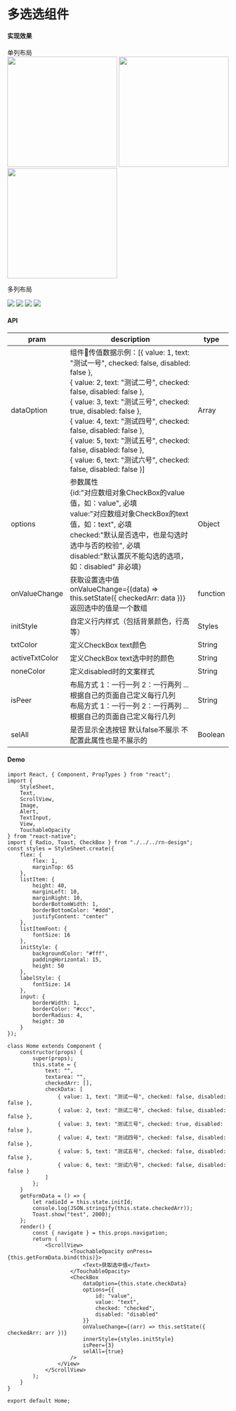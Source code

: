 # 多选选组件

#### 实现效果

单列布局  
<img src="http://c.58corp.com/download/attachments/22414141/image2018-7-30%2010%3A9%3A55.png?version=1&modificationDate=1532916595000&api=v2" width="250">
<img src="http://c.58corp.com/download/attachments/22414141/image2018-7-30%2010%3A10%3A28.png?version=1&modificationDate=1532916628000&api=v2" width="250">
<img src="http://c.58corp.com/download/attachments/22414141/image2018-7-30%2010%3A10%3A48.png?version=1&modificationDate=1532916648000&api=v2" width="250">

多列布局


<img src="http://c.58corp.com/download/attachments/22414141/image2018-7-30%2010%3A11%3A57.png?version=1&modificationDate=1532916717000&api=v2">
<img src="http://c.58corp.com/download/attachments/22414141/image2018-7-30%2010%3A12%3A35.png?version=1&modificationDate=1532916755000&api=v2">
<img src="http://c.58corp.com/download/attachments/22414141/image2018-7-30%2010%3A12%3A53.png?version=1&modificationDate=1532916773000&api=v2">
<img src="http://c.58corp.com/download/attachments/22414141/image2018-7-30%2010%3A16%3A33.png?version=1&modificationDate=1532916993000&api=v2">

#### API

pram | description | type 
---|--- | --- 
dataOption | 组件传值数据示例：[{ value: 1, text: "测试一号", checked: false, disabled: false },<br> { value: 2, text: "测试二号", checked: false, disabled: false },<br>{ value: 3, text: "测试三号", checked: true, disabled: false },<br>{ value: 4, text: "测试四号", checked: false, disabled: false },<br>{ value: 5, text: "测试五号", checked: false, disabled: false },<br>{ value: 6, text: "测试六号", checked: false, disabled: false }] | Array 
options | 参数属性<br>{id:"对应数组对象CheckBox的value值，如：value", 必填<br>value:"对应数组对象CheckBox的text值，如：text", 必填<br>checked:"默认是否选中，也是勾选时选中与否的校验", 必填<br>disabled:"默认置灰不能勾选的选项，如：disabled" 非必填} | Object 
onValueChange | 获取设置选中值<br>onValueChange={(data) => this.setState({ checkedArr: data })}<br>返回选中的值是一个数组 | function 
initStyle | 自定义行内样式（包括背景颜色，行高等） | Styles 
txtColor | 定义CheckBox text颜色 | String 
activeTxtColor | 定义CheckBox text选中时的颜色 | String  
noneColor | 定义disabled时的文案样式 | String 
isPeer | 布局方式 1：一行一列 2：一行两列 ... 根据自己的页面自己定义每行几列<br>布局方式 1：一行一列 2：一行两列 ... 根据自己的页面自己定义每行几列 | String 
selAll | 是否显示全选按钮 默认false不展示 不配置此属性也是不展示的	 | Boolean 


#### Demo
```
import React, { Component, PropTypes } from "react";
import {
    StyleSheet,
    Text,
    ScrollView,
    Image,
    Alert,
    TextInput,
    View,
    TouchableOpacity
} from "react-native";
import { Radio, Toast, CheckBox } from "./../../rn-design";
const styles = StyleSheet.create({
    flex: {
        flex: 1,
        marginTop: 65
    },
    listItem: {
        height: 40,
        marginLeft: 10,
        marginRight: 10,
        borderBottomWidth: 1,
        borderBottomColor: "#ddd",
        justifyContent: "center"
    },
    listItemFont: {
        fontSize: 16
    },
    initStyle: {
        backgroundColor: "#fff",
        paddingHorizontal: 15,
        height: 50
    },
    labelStyle: {
        fontSize: 14
    },
    input: {
        borderWidth: 1,
        borderColor: "#ccc",
        borderRadius: 4,
        height: 30
    }
});

class Home extends Component {
    constructor(props) {
        super(props);
        this.state = {
            text: "",
            textarea: "",
            checkedArr: [],
            checkData: [
                { value: 1, text: "测试一号", checked: false, disabled: false },
                { value: 2, text: "测试二号", checked: false, disabled: false },
                { value: 3, text: "测试三号", checked: true, disabled: false },
                { value: 4, text: "测试四号", checked: false, disabled: false },
                { value: 5, text: "测试五号", checked: false, disabled: false },
                { value: 6, text: "测试六号", checked: false, disabled: false }
            ]
        };
    }
    getFormData = () => {
        let radioId = this.state.initId;
        console.log(JSON.stringify(this.state.checkedArr));
        Toast.show("test", 2000);
    };
    render() {
        const { navigate } = this.props.navigation;
        return (
            <ScrollView>
                    <TouchableOpacity onPress={this.getFormData.bind(this)}>
                        <Text>获取选中值</Text>
                    </TouchableOpacity>
                    <CheckBox
                        dataOption={this.state.checkData}
                        options={{
                            id: "value",
                            value: "text",
                            checked: "checked",
                            disabled: "disabled"
                        }}
                        onValueChange={(arr) => this.setState({ checkedArr: arr })}
                        innerStyle={styles.initStyle}
                        isPeer={3}
                        selAll={true}
                    />
                </View>
            </ScrollView>
        );
    }
}

export default Home;

```

